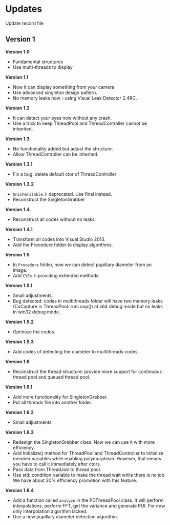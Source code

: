 # Updates
Update record file

## Version 1
**Version 1.0**
* Fundamental structures 
* Use multi-threads to display

**Version 1.1**
* Now it can display something from your camera
* Use advanced singleton design pattern.
* No memory leaks now - using Visual Leak Detector 2.4RC.

**Version 1.2**
* It can detect your eyes now without any crash.
* Use a trick to keep ThreadPool and ThreadController cannot be inherited.

**Version 1.3**
* No functionality added but adjust the structure.
* Allow ThreadController can be inherited.

**Version 1.3.1**
* Fix a bug: delete default ctor of ThreadController

**Version 1.3.2**
* `Uninheritable.h` deprecated. Use final instead.
* Reconstruct the SingletonGrabber

**Version 1.4**
* Reconstruct all codes without no leaks.

**Version 1.4.1**
* Transform all codes into Visual Studio 2013.
* Add the Procedure folder to display algorithms.

**Version 1.5**
* In `Procedure` folder, now we can detect pupillary diameter from an image.
* Add `CVEx.h` providing extended methods.

**Version 1.5.1**
* Small adjustments.
* Bug detected: codes in multithreads folder will have two memory leaks (CvCapture in ThreadPool::runLoop()) at x64 debug mode but no leaks in win32 debug mode.

**Version 1.5.2**
* Optimize the codes.

**Version 1.5.3**
* Add codes of detecting the diameter to multithreads codes.

**Version 1.6**
* Reconstruct the thread structure: provide more support for continuous thread pool and queued thread pool.

**Version 1.6.1**
* Add more functionality for SingletonGrabber.
* Put all threads file into another folder.

**Version 1.6.2**
* Small adjustments

**Version 1.6.3**
* Redesign the SingletonGrabber class. Now we can use it with more efficiency.
* Add Initialize() method for ThreadPool and ThreadController to initialize member variables while enabling polymorphism. However, that means you have to call it immediately after ctors.
* Pass data from ThreadJob to thread pool.
* Use std::condition_variable to make the thread wait while there is no job. We have about 30% efficiency promotion with this feature.

**Version 1.6.4**
* Add a function called `analyze` in the PDThreadPool class.  It will perform interpolations, perform FFT, get the variance and generate PUI. For now only interpolation algorithm lacked.
* Use a new pupillary diameter detection algorithm.

